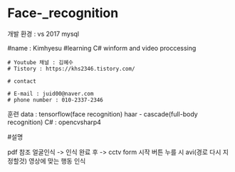 # Face-_recognition

개발 환경 : vs 2017 mysql


  #name : Kimhyesu
	#learning C# winform and video proccessing
	
	# Youtube 채널 : 김혜수
	# Tistory : https://khs2346.tistory.com/
	
	# contact
	
	# E-mail : juid00@naver.com
	# phone number : 010-2337-2346



훈련 data : tensorflow(face recognition) haar - cascade(full-body recognition)
C# : opencvsharp4

#설명

pdf 참조
얼굴인식  -> 인식 완료 후 -> cctv form 시작 버튼 누를 시 avi(경로 다시 지정할것) 영상에 맞는 행동 인식








